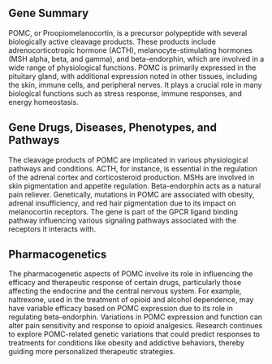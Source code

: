## Gene Summary
POMC, or Proopiomelanocortin, is a precursor polypeptide with several biologically active cleavage products. These products include adrenocorticotropic hormone (ACTH), melanocyte-stimulating hormones (MSH alpha, beta, and gamma), and beta-endorphin, which are involved in a wide range of physiological functions. POMC is primarily expressed in the pituitary gland, with additional expression noted in other tissues, including the skin, immune cells, and peripheral nerves. It plays a crucial role in many biological functions such as stress response, immune responses, and energy homeostasis.

## Gene Drugs, Diseases, Phenotypes, and Pathways
The cleavage products of POMC are implicated in various physiological pathways and conditions. ACTH, for instance, is essential in the regulation of the adrenal cortex and corticosteroid production. MSHs are involved in skin pigmentation and appetite regulation. Beta-endorphin acts as a natural pain reliever. Genetically, mutations in POMC are associated with obesity, adrenal insufficiency, and red hair pigmentation due to its impact on melanocortin receptors. The gene is part of the GPCR ligand binding pathway influencing various signaling pathways associated with the receptors it interacts with.

## Pharmacogenetics
The pharmacogenetic aspects of POMC involve its role in influencing the efficacy and therapeutic response of certain drugs, particularly those affecting the endocrine and the central nervous system. For example, naltrexone, used in the treatment of opioid and alcohol dependence, may have variable efficacy based on POMC expression due to its role in regulating beta-endorphin. Variations in POMC expression and function can alter pain sensitivity and response to opioid analgesics. Research continues to explore POMC-related genetic variations that could predict responses to treatments for conditions like obesity and addictive behaviors, thereby guiding more personalized therapeutic strategies.